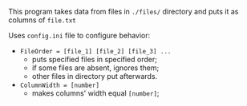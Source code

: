 This program takes data from files in `./files/` directory and puts it as columns of `file.txt`

Uses `config.ini` file to configure behavior:
- `FileOrder = [file_1] [file_2] [file_3] ...`
  - puts specified files in specified order;
  - if some files are absent, ignores them;
  - other files in directory put afterwards.
- `ColumnWidth = [number]`
  - makes columns' width equal `[number]`;